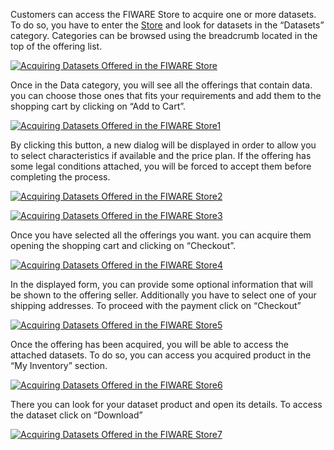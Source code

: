 Customers can access the FIWARE Store to acquire one or more datasets.
To do so, you have to enter the
[Store](https://store.lab.fiware.org/) and look for
datasets in the “Datasets” category. Categories can be browsed using
the breadcrumb located in the top of the offering list.

[![Acquiring Datasets Offered in the
FIWARE Store](../images/Acquiring-Datasets-Offered-in-the-WStore.png)](../images/Acquiring-Datasets-Offered-in-the-WStore.png)

Once in the Data category, you will see all the offerings that contain
data. you can choose those ones that fits your requirements and add them
to the shopping cart by clicking on “Add to Cart”.

[![Acquiring Datasets Offered in the
FIWARE Store1](../images/Acquiring-Datasets-Offered-in-the-WStore1.png)](../images/Acquiring-Datasets-Offered-in-the-WStore1.png)

By clicking this button, a new dialog will be displayed in order to
allow you to select characteristics if available and the price
plan. If the offering has some legal conditions attached, you
will be forced to accept them before completing the process. 

[![Acquiring Datasets Offered in the
FIWARE Store2](../images/Acquiring-Datasets-Offered-in-the-WStore2.png)](../images/Acquiring-Datasets-Offered-in-the-WStore2.png)

[![Acquiring Datasets Offered in the
FIWARE Store3](../images/Acquiring-Datasets-Offered-in-the-WStore3.png)](../images/Acquiring-Datasets-Offered-in-the-WStore3.png)

Once you have selected all the offerings you want. you can
acquire them opening the shopping cart and clicking on “Checkout”.

[![Acquiring Datasets Offered in the
FIWARE Store4](../images/Acquiring-Datasets-Offered-in-the-WStore4.png)](../images/Acquiring-Datasets-Offered-in-the-WStore4.png)

In the displayed form, you can provide some optional information
that will be shown to the offering seller. Additionally you have
to select one of your shipping addresses. To proceed with the
payment click on “Checkout”

[![Acquiring Datasets Offered in the
FIWARE Store5](../images/Acquiring-Datasets-Offered-in-the-WStore5.png)](../images/Acquiring-Datasets-Offered-in-the-WStore5.png)

Once the offering has been acquired, you will be able to
access the attached datasets. To do so, you can access
you acquired product in the “My Inventory” section.

[![Acquiring Datasets Offered in the
FIWARE Store6](../images/Acquiring-Datasets-Offered-in-the-WStore6.png)](../images/Acquiring-Datasets-Offered-in-the-WStore6.png)

There you can look for your dataset product and open its details. To
access the dataset click on “Download”

[![Acquiring Datasets Offered in the
FIWARE Store7](../images/Acquiring-Datasets-Offered-in-the-WStore7.png)](../images/Acquiring-Datasets-Offered-in-the-WStore7.png)
